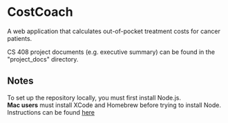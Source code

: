 # CostCoach

A web application that calculates out-of-pocket treatment costs for cancer patients.<br/>

CS 408 project documents (e.g. executive summary) can be found in the "project_docs" directory.<br/>

## Notes

To set up the repository locally, you must first install Node.js.<br/>
**Mac users** must install XCode and Homebrew before trying to install Node. Instructions can be found [here](http://blog.teamtreehouse.com/install-node-js-npm-mac)<br/>
